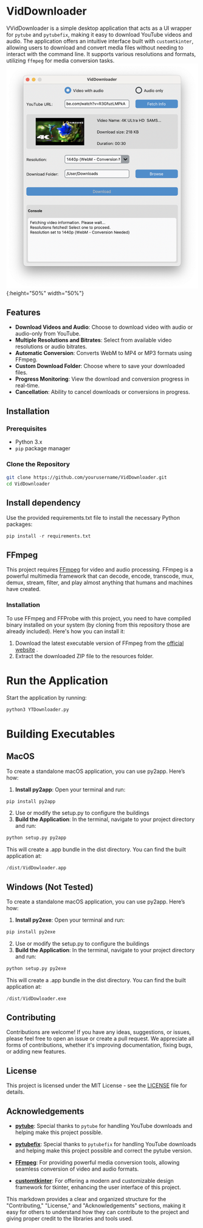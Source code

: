 # VidDownloader

VVidDownloader is a simple desktop application that acts as a UI wrapper for `pytube` and `pytubefix`, making it easy to download YouTube videos and audio. The application offers an intuitive interface built with `customtkinter`, allowing users to download and convert media files without needing to interact with the command line. It supports various resolutions and formats, utilizing `ffmpeg` for media conversion tasks.
![](https://github.com/AndreaSillano/VidDownloader/blob/main/images/exampleImage.png){:height="50%" width="50%"}

## Features

- **Download Videos and Audio**: Choose to download video with audio or audio-only from YouTube.
- **Multiple Resolutions and Bitrates**: Select from available video resolutions or audio bitrates.
- **Automatic Conversion**: Converts WebM to MP4 or MP3 formats using FFmpeg.
- **Custom Download Folder**: Choose where to save your downloaded files.
- **Progress Monitoring**: View the download and conversion progress in real-time.
- **Cancellation**: Ability to cancel downloads or conversions in progress.

## Installation

### Prerequisites

- Python 3.x
- `pip` package manager

### Clone the Repository

```bash
git clone https://github.com/yourusername/VidDownloader.git
cd VidDownloader
```

## Install dependency
Use the provided requirements.txt file to install the necessary Python packages:
```python
pip install -r requirements.txt
```

## FFmpeg

This project requires [FFmpeg](https://ffmpeg.org/) for video and audio processing. FFmpeg is a powerful multimedia framework that can decode, encode, transcode, mux, demux, stream, filter, and play almost anything that humans and machines have created.

### Installation

To use FFmpeg and FFProbe with this project, you need to have compiled binary installed on your system (by cloning from this repository those are already included). Here's how you can install it:

1. Download the latest executable version of FFmpeg from the [official website](https://ffmpeg.org/download.html) .
2. Extract the downloaded ZIP file to the resources folder.

# Run the Application

Start the application by running:
```python
python3 YTDownloader.py
```

# Building Executables
## MacOS
To create a standalone macOS application, you can use py2app. Here’s how:
1. **Install py2app**: Open your terminal and run:
```python
pip install py2app
```
2. Use or modify the setup.py to configure the buildings
3. **Build the Application**: In the terminal, navigate to your project directory and run:
```python
python setup.py py2app
```
This will create a .app bundle in the dist directory. You can find the built application at: 
```python
/dist/VidDowloader.app
```

## Windows (Not Tested)
To create a standalone macOS application, you can use py2app. Here’s how:
1. **Install py2exe**: Open your terminal and run:
```python
pip install py2exe
```
2. Use or modify the setup.py to configure the buildings
3. **Build the Application**: In the terminal, navigate to your project directory and run:
```python
python setup.py py2exe
```
This will create a .app bundle in the dist directory. You can find the built application at: 
```python
/dist/VidDowloader.exe
```

## Contributing

Contributions are welcome! If you have any ideas, suggestions, or issues, please feel free to open an issue or create a pull request. We appreciate all forms of contributions, whether it's improving documentation, fixing bugs, or adding new features.



## License

This project is licensed under the MIT License - see the [LICENSE](./LICENSE) file for details.

## Acknowledgements



- [**pytube**](https://github.com/pytube/pytube): Special thanks to `pytube` for handling YouTube downloads and helping make this project possible.

- [**pytubefix**](https://github.com/JuanBindez/pytubefix): Special thanks to `pytubefix` for handling YouTube downloads and helping make this project possible and correct the pytube version.

- [**FFmpeg**](https://ffmpeg.org/download.html): For providing powerful media conversion tools, allowing seamless conversion of video and audio formats.

- [**customtkinter**](https://github.com/tomschimansky/customtkinter): For offering a modern and customizable design framework for tkinter, enhancing the user interface of this project.


This markdown provides a clear and organized structure for the "Contributing," "License," and "Acknowledgements" sections, making it easy for others to understand how they can contribute to the project and giving proper credit to the libraries and tools used.



